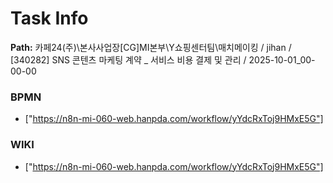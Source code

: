 # Task Info

**Path:** 카페24(주)\본사사업장\[CG]MI본부\Y쇼핑센터팀\매치메이킹 / jihan / [340282] SNS 콘텐츠 마케팅 계약 _ 서비스 비용 결제 및 관리 / 2025-10-01_00-00-00

### BPMN
- ["https://n8n-mi-060-web.hanpda.com/workflow/yYdcRxToj9HMxE5G"]

### WIKI
- ["https://n8n-mi-060-web.hanpda.com/workflow/yYdcRxToj9HMxE5G"]

